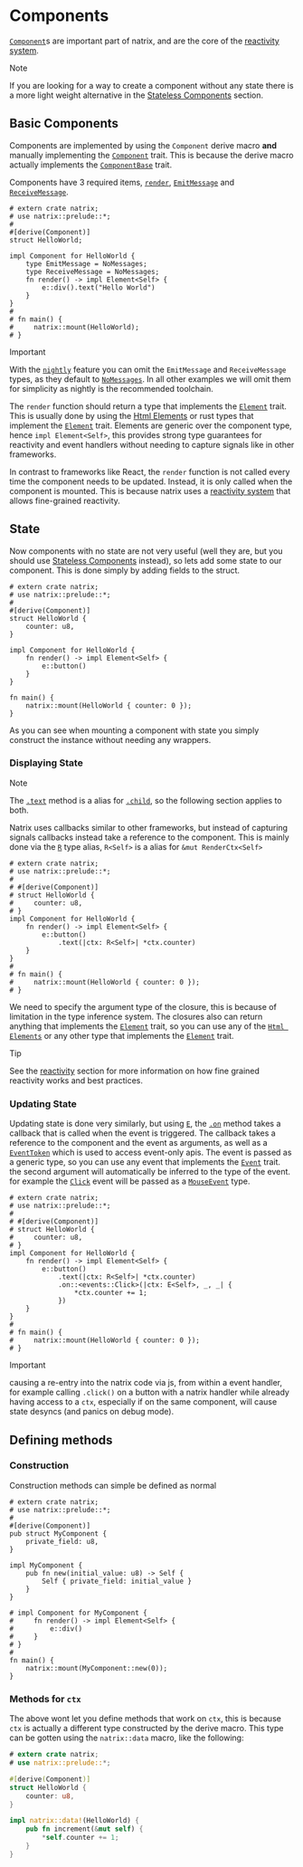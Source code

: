 # Components

[`Component`](reactivity::component::Component)s are important part of natrix, and are the core of the [reactivity system](reactivity.md).

> [!NOTE]
> If you are looking for a way to create a component without any state there is a more light weight alternative in the [Stateless Components](reactivity::stateless-components.md) section.

## Basic Components

Components are implemented by using the `Component` derive macro **and** manually implementing the [`Component`](reactivity::component::Component) trait. This is because the derive macro actually implements the [`ComponentBase`](reactivity::component::ComponentBase) trait.

Components have 3 required items, [`render`](reactivity::component::Component::render), [`EmitMessage`](reactivity::component::Component::EmitMessage) and [`ReceiveMessage`](reactivity::component::Component::ReceiveMessage).

```rust,no_run
# extern crate natrix;
# use natrix::prelude::*;
#
#[derive(Component)]
struct HelloWorld;

impl Component for HelloWorld {
    type EmitMessage = NoMessages;
    type ReceiveMessage = NoMessages;
    fn render() -> impl Element<Self> {
        e::div().text("Hello World")
    }
}
#
# fn main() {
#     natrix::mount(HelloWorld);
# }
```

> [!IMPORTANT]
> With the [`nightly`](features.md#nightly) feature you can omit the `EmitMessage` and `ReceiveMessage` types, as they default to [`NoMessages`](reactivity::component::NoMessages). In all other examples we will omit them for simplicity as nightly is the recommended toolchain.

The `render` function should return a type that implements the [`Element`](dom::element::Element) trait. This is usually done by using the [Html Elements](html.md) or rust types that implement the [`Element`](dom::element::Element) trait. Elements are generic over the component type, hence `impl Element<Self>`, this provides strong type guarantees for reactivity and event handlers without needing to capture signals like in other frameworks.

In contrast to frameworks like React, the `render` function is not called every time the component needs to be updated. Instead, it is only called when the component is mounted. This is because natrix uses a [reactivity system](reactivity.md) that allows fine-grained reactivity.

## State

Now components with no state are not very useful (well they are, but you should use [Stateless Components](reactivity::stateless-components.md) instead), so lets add some state to our component. This is done simply by adding fields to the struct.

```rust,no_run
# extern crate natrix;
# use natrix::prelude::*;
#
#[derive(Component)]
struct HelloWorld {
    counter: u8,
}

impl Component for HelloWorld {
    fn render() -> impl Element<Self> {
        e::button()
    }
}

fn main() {
    natrix::mount(HelloWorld { counter: 0 });
}
```

As you can see when mounting a component with state you simply construct the instance without needing any wrappers.

### Displaying State

> [!NOTE]
> The [`.text`](dom::html_elements::HtmlElement::text) method is a alias for [`.child`](dom::html_elements::HtmlElement::child), so the following section applies to both.

Natrix uses callbacks similar to other frameworks, but instead of capturing signals callbacks instead take a reference to the component. This is mainly done via the [`R`](reactivity::state::R) type alias, `R<Self>` is a alias for `&mut RenderCtx<Self>`

```rust,no_run
# extern crate natrix;
# use natrix::prelude::*;
#
# #[derive(Component)]
# struct HelloWorld {
#     counter: u8,
# }
impl Component for HelloWorld {
    fn render() -> impl Element<Self> {
        e::button()
            .text(|ctx: R<Self>| *ctx.counter)
    }
}
#
# fn main() {
#     natrix::mount(HelloWorld { counter: 0 });
# }
```

We need to specify the argument type of the closure, this is because of limitation in the type inference system. The closures also can return anything that implements the [`Element`](dom::element::Element) trait, so you can use any of the [`Html Elements`](html.md) or any other type that implements the [`Element`](dom::element::Element) trait.

> [!TIP]
> See the [reactivity](reactivity.md) section for more information on how fine grained reactivity works and best practices.

### Updating State

Updating state is done very similarly, but using [`E`](reactivity::state::E), the [`.on`](dom::html_elements::HtmlElement::on) method takes a callback that is called when the event is triggered. The callback takes a reference to the component and the event as arguments, as well as a [`EventToken`](reactivity::state::EventToken) which is used to access event-only apis. The event is passed as a generic type, so you can use any event that implements the [`Event`](dom::events::Event) trait. the second argument will automatically be inferred to the type of the event. for example the [`Click`](dom::events::Click) event will be passed as a [`MouseEvent`](web_sys::MouseEvent) type.

```rust,no_run
# extern crate natrix;
# use natrix::prelude::*;
#
# #[derive(Component)]
# struct HelloWorld {
#     counter: u8,
# }
impl Component for HelloWorld {
    fn render() -> impl Element<Self> {
        e::button()
            .text(|ctx: R<Self>| *ctx.counter)
            .on::<events::Click>(|ctx: E<Self>, _, _| {
                *ctx.counter += 1;
            })
    }
}
#
# fn main() {
#     natrix::mount(HelloWorld { counter: 0 });
# }
```

> [!IMPORTANT]
> causing a re-entry into the natrix code via js, from within a event handler, for example calling `.click()` on a button with a natrix handler while already having access to a `ctx`, especially if on the same component, will cause state desyncs (and panics on debug mode).

## Defining methods

### Construction

Construction methods can simple be defined as normal

```rust,no_run
# extern crate natrix;
# use natrix::prelude::*;
#
#[derive(Component)]
pub struct MyComponent {
    private_field: u8,
}

impl MyComponent {
    pub fn new(initial_value: u8) -> Self {
        Self { private_field: initial_value }
    }
}

# impl Component for MyComponent {
#     fn render() -> impl Element<Self> {
#         e::div()
#     }
# }
#
fn main() {
    natrix::mount(MyComponent::new(0));
}
```

### Methods for `ctx`

The above wont let you define methods that work on `ctx`, this is because `ctx` is actually a different type constructed by the derive macro.
This type can be gotten using the `natrix::data` macro, like the following:
```rust
# extern crate natrix;
# use natrix::prelude::*;

#[derive(Component)]
struct HelloWorld {
    counter: u8,
}

impl natrix::data!(HelloWorld) {
    pub fn increment(&mut self) {
        *self.counter += 1;
    }
}
```
